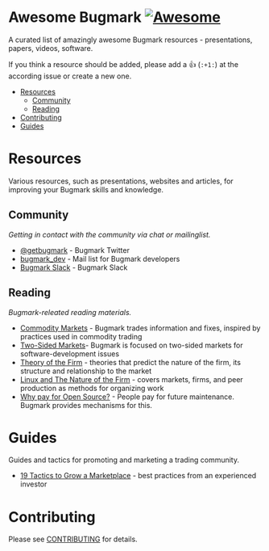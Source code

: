 # Awesome Bugmark [![Awesome][1]](https://github.com/sindresorhus/awesome)
A curated list of amazingly awesome Bugmark resources - presentations,
papers, videos, software.

[1]: https://cdn.rawgit.com/sindresorhus/awesome/d7305f38d29fed78fa85652e3a63e154dd8e8829/media/badge.svg

If you think a resource should be added, please add a :+1: (`:+1:`) at
the according issue or create a new one.

- [Resources](#resources)
    - [Community](#community)
    - [Reading](#reading)
- [Contributing](#contributing)
- [Guides](#guides)

# Resources
Various resources, such as presentations, websites and articles, for
improving your Bugmark skills and knowledge.

## Community
*Getting in contact with the community via chat or mailinglist.*

* [@getbugmark](http://twitter.com/getbugmark) - Bugmark Twitter
* [bugmark_dev](https://groups.google.com/d/forum/bugmark_dev) - Mail list for Bugmark developers
* [Bugmark Slack](https://bugmark.slack.com/) - Bugmark Slack 

## Reading
*Bugmark-releated reading materials.*

* [Commodity Markets](https://en.wikipedia.org/wiki/Commodity_market) - Bugmark trades information and fixes, inspired by practices used in commodity trading
* [Two-Sided Markets](https://en.wikipedia.org/wiki/Two-sided_market)- Bugmark is focused on two-sided markets for software-development issues
* [Theory of the Firm](https://en.wikipedia.org/wiki/Theory_of_the_firm) - theories that predict the nature of the firm, its structure and relationship to the market
* [Linux and The Nature of the Firm](https://www.yalelawjournal.org/article/coases-penguin-or-linux-and-the-nature-of-the-firm) - covers markets, firms, and peer production as methods for organizing work
* [Why pay for Open Source?](https://blog.tidelift.com/why-do-people-pay-for-open-source) - People pay for future maintenance. Bugmark provides mechanisms for this.

# Guides
Guides and tactics for promoting and marketing a trading community.

* [19 Tactics to Grow a Marketplace](https://www.nfx.com/post/19-marketplace-tactics-for-overcoming-the-chicken-or-egg-problem) - best practices from an experienced investor

# Contributing
Please see [CONTRIBUTING](https://github.com/bugmark/awesome-bugmark/blob/master/.github/CONTRIBUTING.md) for details.
